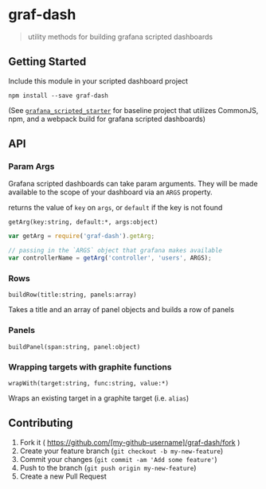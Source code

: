 # graf-dash
 > utility methods for building grafana scripted dashboards

## Getting Started

Include this module in your scripted dashboard project

```
npm install --save graf-dash
```

(See
[`grafana_scripted_starter`](https://github.com/knomedia/grafana_scripted_starter)
for baseline project that utilizes CommonJS, npm, and a webpack build for
grafana scripted dashboards)


## API

### Param Args

Grafana scripted dashboards can take param arguments. They will be made
available to the scope of your dashboard via an `ARGS` property.

returns the value of `key` on `args`, or `default` if the key is not found

`getArg(key:string, default:*, args:object)`

```javascript
var getArg = require('graf-dash').getArg;

// passing in the `ARGS` object that grafana makes available
var controllerName = getArg('controller', 'users', ARGS);
```

### Rows

`buildRow(title:string, panels:array)`

Takes a title and an array of panel objects and builds a row of panels


### Panels

`buildPanel(span:string, panel:object)`


### Wrapping targets with graphite functions

`wrapWith(target:string, func:string, value:*)`

Wraps an existing target in a graphite target (i.e. `alias`)


## Contributing

1. Fork it ( https://github.com/[my-github-username]/graf-dash/fork )
2. Create your feature branch (`git checkout -b my-new-feature`)
3. Commit your changes (`git commit -am 'Add some feature'`)
4. Push to the branch (`git push origin my-new-feature`)
5. Create a new Pull Request
